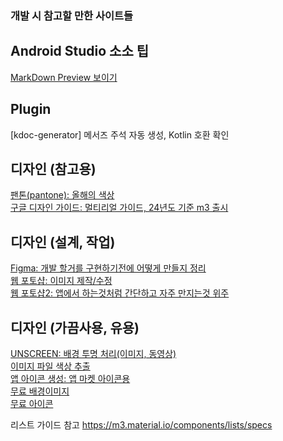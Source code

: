 ### 개발 시 참고할 만한 사이트들

## Android Studio 소소 팁
[MarkDown Preview 보이기](https://ogyong.tistory.com/49)

## Plugin
[kdoc-generator] 메서즈 주석 자동 생성, Kotlin 호환 확인   

## 디자인 (참고용)  
[팬톤(pantone): 올해의 색상](https://www.pantone.com/hk/en/color-of-the-year/2024)   
[구글 디자인 가이드: 멀티리얼 가이드, 24년도 기준 m3 출시](https://m3.material.io/components/lists/overview)   

## 디자인 (설계, 작업)
[Figma: 개발 할거를 구현하기전에 어떻게 만들지 정리](https://www.figma.com)   
[웹 포토샵: 이미지 제작/수정](https://pixlr.com/kr/editor/)   
[웹 포토샵2: 앱에서 하는것처럼 간단하고 자주 만지는것 위주](https://fotoram.io/editor/)

## 디자인 (가끔사용, 유용)
[UNSCREEN: 배경 투명 처리(이미지, 동영상)](https://www.unscreen.com/)   
[이미지 파일 색상 추출](http://www.cssdrive.com/imagepalette/index.php)   
[앱 아이콘 생성: 앱 마켓 아이콘용](https://appiconmaker.co/)   
[무료 배경이미지](https://www.shutterstock.com/ko/?c3apidt=p52913990603&gclid=CjwKCAjw4_H6BRALEiwAvgfzqy_YoX_wjDMewTbyQ9SOn7dKmpGiBxHbh2tfSl5fekycO07yroNNDBoCssMQAvD_BwE&gclsrc=aw.ds&kw=unsplash)   
[무료 아이콘](https://www.flaticon.com/kr/uicons/interface-icons)   


리스트 가이드 참고 
https://m3.material.io/components/lists/specs